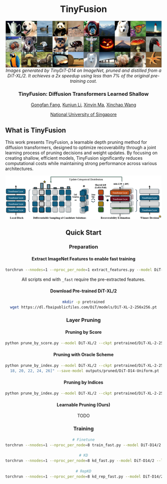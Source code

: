 <div align="center">

<h1> TinyFusion </h1>

<div align="center">
 <img src="assets/vis_v2-1.png" alt="Scalability" style="display:block; margin-left:auto; margin-right:auto;"
   <br>
  <em>
      Images generated by TinyDiT-D14 on ImageNet, pruned and distilled from a DiT-XL/2. It achieves a 2x speedup  using less than 7% of the original pre-training cost.
  </em>
</div>

<h3>TinyFusion: Diffusion Transformers Learned Shallow</h3>


[Gongfan Fang](https://fangggf.github.io/), [Kunjun Li](https://kunjun-li.github.io/), [Xinyin Ma](https://horseee.github.io/), [Xinchao Wang](https://sites.google.com/site/sitexinchaowang/)  
 
[National University of Singapore](https://nus.edu.sg/) 

</div>

## What is TinyFusion

This work presents TinyFusion, a learnable depth pruning method for diffusion transformers, designed to optimize recoverability through a joint learning process of pruning decisions and weight updates. By focusing on creating shallow, efficient models, TinyFusion significantly reduces computational costs while maintaining strong performance across various architectures.

<div align="center">
 <img src="assets/framework.png" alt="Scalability" style="display:block; margin-left:auto; margin-right:auto;"
</div>


## Quick Start

### Preparation

#### Extract ImageNet Features to enable fast training
```bash
torchrun --nnodes=1 --nproc_per_node=1 extract_features.py --model DiT-XL/2 --data-path data/imagenet/train --features-path data/imagenet_encoded
```

All scripts end with `_fast` require the pre-extracted features.

#### Download Pre-trained DiT-XL/2

```bash
mkdir -p pretrained
wget https://dl.fbaipublicfiles.com/DiT/models/DiT-XL-2-256x256.pt
```

### Layer Pruning

#### Pruning by Score
```bash
python prune_by_score.py --model DiT-XL/2 --ckpt pretrained/DiT-XL-2-256x256.pt --save-model outputs/pruned/DiT-D14-by-Score.pt --n-pruned 14
```

#### Pruning with Oracle Scheme
```bash
python prune_by_index.py --model DiT-XL/2 --ckpt pretrained/DiT-XL-2-256x256.pt --kept-indices "[0, 2, 4, 6, 8, 10, 12, 14, 16,
 18, 20, 22, 24, 26]" --save-model outputs/pruned/DiT-D14-Uniform.pt
```

#### Pruning by Indices
```bash
python prune_by_index.py --model DiT-XL/2 --ckpt pretrained/DiT-XL-2-256x256.pt --save-model outputs/pruned/DiT-D14-by-Score.pt --kept-indices "[0,2,4,6,8,10]"
```

#### Learnable Pruning (Ours)

TODO


### Training

```bash
# Finetune
torchrun --nnodes=1 --nproc_per_node=8 train_fast.py --model DiT-D14/2 --load-weight outputs/pruned/DiT-XL-D14-Learned.pt --data-path data/imagenet_encoded --epochs 100 --prefix D14-Learned-Finetuning 

# KD
torchrun --nnodes=1 --nproc_per_node=8 kd_fast.py --model DiT-D14/2 --load-weight outputs/pruned/DiT-XL-D14-Learned.pt --data-path data/imagenet_encoded --epochs 100 --prefix D14-Learned-KD --teacher DiT-XL/2 --load-teacher pretrained/DiT-XL-2-256x256.pt

# RepKD
torchrun --nnodes=1 --nproc_per_node=8 kd_rep_fast.py --model DiT-D14/2 --load-weight outputs/pruned/DiT-XL-D14-Learned.pt --data-path data/imagenet_encoded --epochs 100 --prefix D14-Learned-RepKD --teacher DiT-XL/2 --load-teacher pretrained/DiT-XL-2-256x256.pt
```